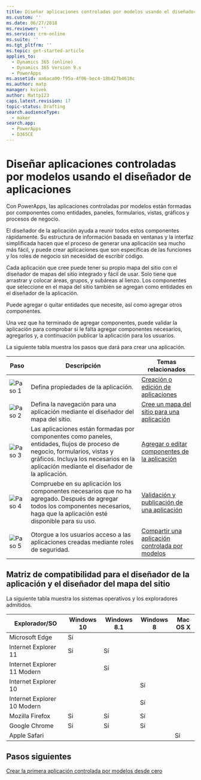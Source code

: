 ```yaml
---
title: Diseñar aplicaciones controladas por modelos usando el diseñador de aplicaciones | MicrosoftDocs
ms.custom: ''
ms.date: 06/27/2018
ms.reviewer: ''
ms.service: crm-online
ms.suite: ''
ms.tgt_pltfrm: ''
ms.topic: get-started-article
applies_to:
  - Dynamics 365 (online)
  - Dynamics 365 Version 9.x
  - PowerApps
ms.assetid: aa6aca00-f95a-4f06-bec4-18b427b4618c
ms.author: matp
manager: kvivek
author: Mattp123
caps.latest.revision: 17
topic-status: Drafting
search.audienceType:
  - maker
search.app:
  - PowerApps
  - D365CE
---
```


# <a name="design-model-driven-apps-by-using-the-app-designer"></a>Diseñar aplicaciones controladas por modelos usando el diseñador de aplicaciones

Con PowerApps, las aplicaciones controladas por modelos están formadas por componentes como entidades, paneles, formularios, vistas, gráficos y procesos de negocio.  
  
 El diseñador de la aplicación ayuda a reunir todos estos componentes rápidamente. Su estructura de información basada en ventanas y la interfaz simplificada hacen que el proceso de generar una aplicación sea mucho más fácil, y puede crear aplicaciones que son específicas de las funciones y los roles de negocio sin necesidad de escribir código.  
  
 Cada aplicación que cree puede tener su propio mapa del sitio con el diseñador de mapas del sitio integrado y fácil de usar.  Solo tiene que arrastrar y colocar áreas, grupos, y subáreas al lienzo. Los componentes que seleccione en el mapa del sitio también se agregan como entidades en el diseñador de la aplicación.  
  
 Puede agregar o quitar entidades que necesite, así como agregar otros componentes.  
  
 Una vez que ha terminado de agregar componentes, puede validar la aplicación para comprobar si le falta agregar componentes necesarios, agregarlos y, a continuación publicar la aplicación para los usuarios.  
  
 La siguiente tabla muestra los pasos que dará para crear una aplicación.  
  
|Paso|Descripción|Temas relacionados|  
|----------|-----------------|--------------------|  
|![Paso 1](media/walkthrough-green-1.png "Paso 1")|Defina propiedades de la aplicación.|[Creación o edición de aplicaciones](create-edit-app.md)|  
|![Paso 2](media/walkthrough-green-2.png "Paso 2")|Defina la navegación para una aplicación mediante el diseñador del mapa del sitio.|[Cree un mapa del sitio para una aplicación](create-site-map-app.md)|  
|![Paso 3](media/walkthrough-green-3.png "Paso 3")|Las aplicaciones están formadas por componentes como paneles, entidades, flujos de proceso de negocio, formularios, vistas y gráficos. Incluya los necesarios en la aplicación mediante el diseñador de la aplicación.|[Agregar o editar componentes de la aplicación](add-edit-app-components.md)|  
|![Paso 4](media/walkthrough-green-4.png "Paso 4")|Compruebe en su aplicación los componentes necesarios que no ha agregado. Después de agregar todos los componentes necesarios, haga que la aplicación esté disponible para su uso. |[Validación y publicación de una aplicación](validate-app.md)|  
|![Paso 5](media/walkthrough-green-5.png "Paso 5")|Otorgue a los usuarios acceso a las aplicaciones creadas mediante roles de seguridad.|[Compartir una aplicación controlada por modelos](https://docs.microsoft.com/en-us/powerapps/maker/model-driven-apps/share-model-driven-app)|  
  
## <a name="support-matrix-for-the-app-designer-and-site-map-designer"></a>Matriz de compatibilidad para el diseñador de la aplicación y el diseñador del mapa del sitio  
 La siguiente tabla muestra los sistemas operativos y los exploradores admitidos.  
  
|Explorador/SO|Windows 10|Windows 8.1|Windows 8|Mac OS X|  
|-----------------|----------------|-----------------|---------------|--------------|  
| Microsoft Edge |Sí||||  
| Internet Explorer 11 |Sí|Sí|||  
| Internet Explorer 11 Modern ||Sí|||  
| Internet Explorer 10 |||Sí||  
| Internet Explorer 10 Modern |||Sí||  
| Mozilla Firefox |Sí|Sí|Sí||  
| Google Chrome |Sí|Sí|Sí||  
| Apple Safari ||||Sí|  
  
## <a name="next-steps"></a>Pasos siguientes  
 [Crear la primera aplicación controlada por modelos desde cero](https://docs.microsoft.com/en-us/powerapps/maker/model-driven-apps/build-first-model-driven-app)

